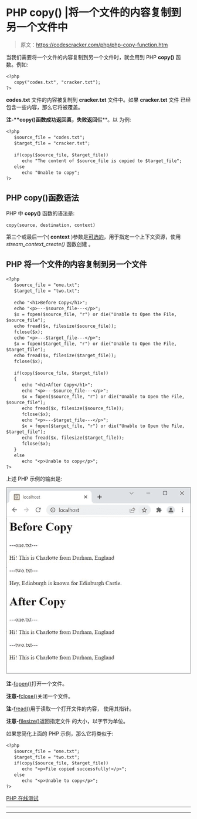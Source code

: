 # PHP copy() |将一个文件的内容复制到另一个文件中

> 原文：<https://codescracker.com/php/php-copy-function.htm>

当我们需要将一个文件的内容复制到另一个文件时，就会用到 PHP **copy()** 函数。例如:

```
<?php
   copy("codes.txt", "cracker.txt");
?>
```

**codes.txt** 文件的内容被复制到 **cracker.txt** 文件中。如果 **cracker.txt** 文件 已经包含一些内容，那么它将被覆盖。

**注-****copy()**函数成功返回**真**，失败返回**假**。以 为例:

```
<?php
   $source_file = "codes.txt";
   $target_file = "cracker.txt";

   if(copy($source_file, $target_file))
      echo "The content of $source_file is copied to $target_file";
   else
      echo "Unable to copy";
?>
```

## PHP copy()函数语法

PHP 中 **copy()** 函数的语法是:

```
copy(source, destination, context)
```

第三个或最后一个( **context** )参数是<u>可选的</u>，用于指定一个上下文资源，使用 *stream_context_create()* 函数创建 。

## PHP 将一个文件的内容复制到另一个文件

```
<?php
   $source_file = "one.txt";
   $target_file = "two.txt";

   echo "<h1>Before Copy</h1>";
   echo "<p>---$source_file---</p>";
   $x = fopen($source_file, "r") or die("Unable to Open the File, $source_file");
   echo fread($x, filesize($source_file));
   fclose($x);
   echo "<p>---$target_file---</p>";
   $x = fopen($target_file, "r") or die("Unable to Open the File, $target_file");
   echo fread($x, filesize($target_file));
   fclose($x);

   if(copy($source_file, $target_file))
   {
      echo "<h1>After Copy</h1>";
      echo "<p>---$source_file---</p>";
      $x = fopen($source_file, "r") or die("Unable to Open the File, $source_file");
      echo fread($x, filesize($source_file));
      fclose($x);
      echo "<p>---$target_file---</p>";
      $x = fopen($target_file, "r") or die("Unable to Open the File, $target_file");
      echo fread($x, filesize($target_file));
      fclose($x);
   }
   else
      echo "<p>Unable to copy</p>";
?>
```

上述 PHP 示例的输出是:

![php copy file content](img/a5b4505181ed67af202d289c4041095f.png)

**注-**[fopen()](/php/php-open-file.htm)打开一个文件。

**注意-**[fclose()](/php/php-close-file.htm)关闭一个文件。

**注-**[fread()](/php/php-read-file.htm)用于读取一个打开文件的内容， 使用其指针。

**注意-**[filesize()](/php/php-filesize-function.htm)返回指定文件 的大小，以字节为单位。

如果您简化上面的 PHP 示例，那么它将类似于:

```
<?php
   $source_file = "one.txt";
   $target_file = "two.txt";
   if(copy($source_file, $target_file))
      echo "<p>File copied successfully!</p>";
   else
      echo "<p>Unable to copy</p>";
?>
```

[PHP 在线测试](/exam/showtest.php?subid=8)

* * *

* * *